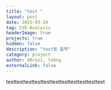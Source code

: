 ```yaml
---
title: "test "
layout: post
date: 2025-03-20
tag: CVE-Analysis
headerImage: true
projects: true
hidden: false
description: "test용 플젝"
category: project
author: d0razi, le0ng
externalLink: false
---
```


testtesttesttesttesttesttesttesttesttesttest
